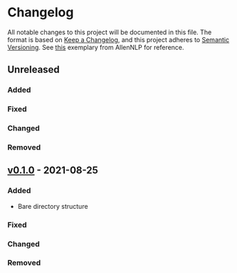 # Changelog

All notable changes to this project will be documented in this file.
The format is based on [Keep a Changelog](https://keepachangelog.com/en/1.0.0/),
and this project adheres to [Semantic Versioning](https://semver.org/spec/v2.0.0.html).
See [this](https://github.com/allenai/allennlp/blob/main/CHANGELOG.md) exemplary from AllenNLP for reference.

## Unreleased

### Added

### Fixed

### Changed

### Removed

## [v0.1.0](https://github.com/allenai/allennlp/releases/tag/v0.1.0) - 2021-08-25

### Added

- Bare directory structure

### Fixed

### Changed

### Removed
